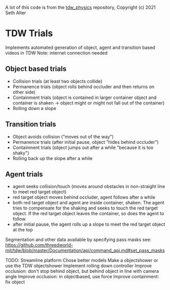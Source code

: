 A lot of this code is from the [tdw_physics](https://github.com/alters-mit/tdw_physics) repository, Copyright (c) 2021 Seth Alter

# TDW Trials
Implements automated generation of object, agent and transition based videos in TDW
Note: internet connection needed

## Object based trials
- Collision trials (at least two objects collide)
- Permanence trials (object rolls behind occluder and then returns on other side)
- Containment trials (object is contained in larger container object and container is shaken -> object might or might not fall out of the container)
- Rolling down a slope

## Transition trials
- Object avoids collision ("moves out of the way")
- Permanence trials (after initial pause, object "hides behind occluder")
- Containment trials (object jumps out after a while "because it is too shaky")
- Rolling back up the slope after a while

## Agent trials
- agent seeks collision/touch (moves around obstacles in non-straight line to meet red target object)
- red target object moves behind occluder, agent follows after a while
- both red target object and agent are inside container, shaken. The agent tries to compensate for the shaking and seeks to touch the red target object. If the red target object leaves the container, so does the agent to follow.
- after initial pause, the agent rolls up a slope to meet the red target object at the top

Segmentation and other data available by specifying pass masks see: https://github.com/threedworld-mit/tdw/blob/master/Documentation/api/command_api.md#set_pass_masks

TODO:
Streamline platform
Chose better models
Make a objectshower or use the TDW objectshower
Implement rolling down controller
Improve occlusion: don't stop behind object, but behind object in line with camera angle
Improve occlusion: in objectbased, use force
Improve containment: fix object
